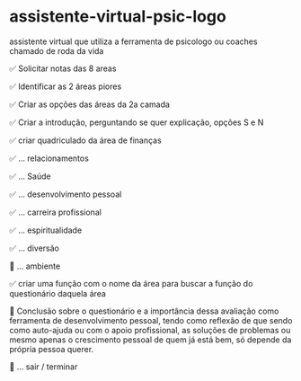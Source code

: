 # assistente-virtual-psic-logo
assistente virtual que utiliza a ferramenta de psicologo ou coaches chamado de roda da vida


✅ Solicitar notas das 8 areas 

✅ Identificar as 2 áreas piores

✅ Criar as opções das áreas da 2a camada

✅ Criar a introdução, perguntando se quer explicação, opções S e N

✅ criar quadriculado da área de finanças

✅ ... relacionamentos

✅ ... Saúde

✅ ... desenvolvimento pessoal

✅ ... carreira profissional

✅ ... espiritualidade

✅ ... diversão

🔳 ... ambiente

✅ criar uma função com o nome da área para buscar a função do questionário daquela área

🔳 Conclusão sobre o questionário e a importância dessa avaliação como ferramenta de desenvolvimento pessoal, tendo como reflexão de que sendo como auto-ajuda ou com o apoio profissional, as soluções de problemas ou mesmo apenas o crescimento pessoal de quem já está bem, só depende da própria pessoa querer.

🔳 ... sair / terminar
